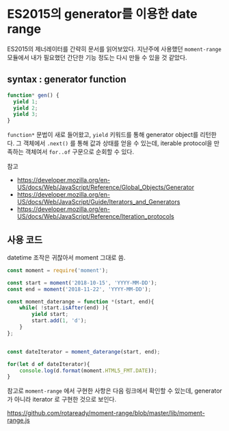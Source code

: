 
# ES2015의 generator를 이용한 date range

ES2015의 제너레이터를 간략히 문서를 읽어보았다. 지난주에 사용했던 `moment-range` 모듈에서 내가 필요했던 간단한 기능 정도는 다시 만들 수 있을 것 같았다.


## syntax : generator function

```javascript
function* gen() {
  yield 1;
  yield 2;
  yield 3;
}
```

`function*` 문법이 새로 들어왔고, `yield` 키워드를 통해 generator object를 리턴한다. 그 객체에서 `.next()` 를 통해 값과 상태를 얻을 수 있는데, iterable protocol을 만족하는 객체여서 `for..of` 구문으로 순회할 수 있다.

참고

- https://developer.mozilla.org/en-US/docs/Web/JavaScript/Reference/Global_Objects/Generator
- https://developer.mozilla.org/en-US/docs/Web/JavaScript/Guide/Iterators_and_Generators
- https://developer.mozilla.org/en-US/docs/Web/JavaScript/Reference/Iteration_protocols

## 사용 코드

datetime 조작은 귀찮아서 moment 그대로 씀.

```javascript
const moment = require('moment');

const start = moment('2018-10-15', 'YYYY-MM-DD');
const end = moment('2018-11-22', 'YYYY-MM-DD');

const moment_daterange = function *(start, end){
    while( !start.isAfter(end) ){
        yield start;
        start.add(1, 'd');
    }
};


const dateIterator = moment_daterange(start, end);

for(let d of dateIterator){
    console.log(d.format(moment.HTML5_FMT.DATE));
}
```

참고로 `moment-range` 에서 구현한 사항은 다음 링크에서 확인할 수 있는데, generator가 아니라 iterator 로 구현한 것으로 보인다.

https://github.com/rotaready/moment-range/blob/master/lib/moment-range.js
